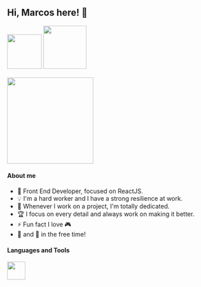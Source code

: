## Hi, Marcos here! :rocket:

<a href = "mailto:mvsouza7@gmail.com"><img src="https://img.shields.io/badge/-Gmail-%23333?style=for-the-badge&logo=gmail&logoColor=red" target="_blank" width="80px"></a >
<a href="https://www.linkedin.com/in/mvnulman" target="_blank"><img src="https://img.shields.io/badge/-LinkedIn-%230077B5?style=for-the-badge&logo=linkedin&logoColor=white" target="_blank" width="100px"></a> <br>
<br>
<img src="https://user-images.githubusercontent.com/63374582/158030462-4ba2aad4-fc5a-4434-ab99-46824c0644ce.png" width="200" />


#### About me

- 🚀 Front End Developer, focused on ReactJS.
- 💡 I'm a hard worker and I have a strong resilience at work.
- 🎯 Whenever I work on a project, I'm totally dedicated. 
- 🏆 I focus on every detail and always work on making it better.
- ⚡ Fun fact I love 🎮
- 🎸 and 📸 in the free time! 

#### Languages and Tools

 <img src="https://skillicons.dev/icons?i=html,css,js,react,ts,jest,nodejs,git,figma,ps,ai,bash,vscode" height="42"/>

